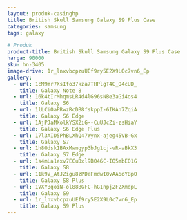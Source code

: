 ```yaml
---
layout: produk-casinghp
title: British Skull Samsung Galaxy S9 Plus Case
categories: samsung
tags: galaxy

# Produk
product-title: British Skull Samsung Galaxy S9 Plus Case
harga: 90000
sku: hn-3405
image-drive: 1r_lnxvbcpzuUEf9ry5E2X9L0c7vn6_Ep
gallery:
  - url: 1cM9mr7XsIfo37kza7THPlgT4C_Q4cUD_
    title: Galaxy Note 8
  - url: 16k4tIrMhqmsLR4d4lG96sNBe3aGi4os4
    title: Galaxy S6
  - url: 1lLCiOaPRwzRcDB8fskppI-6IKAn7ZqiA
    title: Galaxy S6 Edge
  - url: 1AjPJaMXolkYSX2iG--CuUJcZi-zsHiaY
    title: Galaxy S6 Edge Plus
  - url: 17l3AID5PhBLXhQ47Wynx-ajeg45VB-Gx
    title: Galaxy S7
  - url: 1h8Odsk1BAxMwngyp3bJg1cj-vR-aBkX3
    title: Galaxy S7 Edge
  - url: 1s4mLa1exv7ECuDxl9BO46C-IQ5mbEO1G
    title: Galaxy S8
  - url: 11k9V_AtJZigu8zPDeFmdwI0vAA6oYBpO
    title: Galaxy S8 Plus
  - url: 1VXYBgoiN-ol88BGFC-hG1npj2F2XmdpL
    title: Galaxy S9
  - url: 1r_lnxvbcpzuUEf9ry5E2X9L0c7vn6_Ep
    title: Galaxy S9 Plus
---
```

